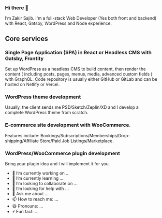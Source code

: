 ### Hi there 👋

I’m Zakir Sajib.
I'm a full-stack Web Developer (Yes both front and backend) with React, Gatsby, WordPress and Node experience.

## Core services

### Single Page Application (SPA) in React or Headless CMS with Gatsby, Frontity
Set up WordPress as a headless CMS to build content, then render the content ( including posts, pages, menus, media, advanced custom fields ) with GraphQL. Code repository is usually either GitHub or GitLab and can be hosted on Netlify or Vercel.

### WordPress theme development
Usually, the client sends me PSD/Sketch/Zeplin/XD and I develop a complete WordPress theme from scratch.

### E-commerce site development with WooCommerce. 
Features include: Bookings/Subscriptions/Memberships/Drop-shipping/Affiliate Store/Paid Job Listings/Marketplace.

### WordPress/WooCommerce plugin development
Bring your plugin idea and I will implement it for you.


- 🔭 I’m currently working on ...
- 🌱 I’m currently learning ...
- 👯 I’m looking to collaborate on ...
- 🤔 I’m looking for help with ...
- 💬 Ask me about ...
- 📫 How to reach me: ...
- 😄 Pronouns: ...
- ⚡ Fun fact: ...

